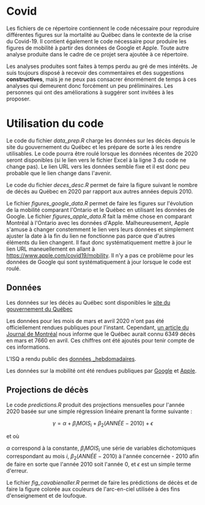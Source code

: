# Covid
Les fichiers de ce répertoire contiennent le code nécessaire pour reproduire différentes figures sur la mortalité au Québec dans le contexte de la crise du Covid-19. Il contient également le code nécessaire pour produire les figures de mobilité à partir des données de Google et Apple. Toute autre analyse produite dans le cadre de ce projet sera ajoutée à ce répertoire. 

Les analyses produites sont faites à temps perdu au gré de mes intérêts. Je suis toujours disposé à recevoir des commentaires et des suggestions __constructives__, mais je ne peux pas consacrer énormément de temps à ces analyses qui demeurent donc forcément un peu préliminaires. Les personnes qui ont des améliorations à suggérer sont invitées à les proposer.

# Utilisation du code

Le code du fichier _data_prep.R_ charge les données sur les décès depuis le site du gouvernement du Québec et les prépare de sorte à les rendre utilisables. Le code pourra être roulé lorsque les données récentes de 2020 seront disponibles (si le lien vers le fichier Excel à la ligne 3 du code ne change pas). Le lien URL vers les données semble fixe et il est donc peu probable que le lien change dans l'avenir. 

Le code du fichier _deces_desc.R_ permet de faire la figure suivant le nombre de décès au Québec en 2020 par rapport aux autres années depuis 2010. 

Le fichier _figures_google_data.R_ permet de faire les figures sur l'évolution de la mobilité comparant l'Ontario et le Québec en utilisant les données de Google. Le fichier _figures_apple_data.R_ fait la même chose en comparant Montréal à l'Ontario avec les données d'Apple. Malheureusement, Apple s'amuse à changer constemment le lien vers leurs données et simplement ajuster la date à la fin du lien ne fonctionne pas parce que d'autres éléments du lien changent. Il faut donc systématiquement mettre à jour le lien URL maneuellement en allant à https://www.apple.com/covid19/mobility. Il n'y a pas ce problème pour les données de Google qui sont systématiquement à jour lorsque le code est roulé.

## Données
Les données sur les décès au Québec sont disponibles le [site du gouvernement du Québec](https://www.stat.gouv.qc.ca/statistiques/population-demographie/naissance-fecondite/i210.htm)

Les données pour les mois de mars et avril 2020 n'ont pas été officiellement rendues publiques pour l'instant. Cependant, [un article du Journal de Montréal](https://www.journaldemontreal.com/2020/05/06/le-nombre-de-morts-pourrait-etre-sous-estime-au-quebec) nous informe que le Québec aurait connu 6349 décès en mars et 7660 en avril. Ces chiffres ont été ajoutés pour tenir compte de ces informations. 

L'ISQ a rendu public des [données _hebdomadaires](https://www.stat.gouv.qc.ca/statistiques/population-demographie/deces-mortalite/DecesSemaine_QC_2010-2020_GrAge.xlsx). 

Les données sur la mobilité ont été rendues publiques par [Google](https://www.google.com/covid19/mobility/) et [Apple](https://www.apple.com/covid19/mobility). 

## Projections de décès
Le code _predictions.R_ produit des projections mensuelles pour l'année 2020 basée sur une simple régression linéaire prenant la forme suivante : 

$$\gamma = \alpha + \beta_{i}MOIS_{i} + \beta_{2}(ANNÉE-2010) + \epsilon $$

et où

$\alpha$ correspond à la constante, $\beta_{i}MOIS_{i}$ une série de variables dichotomiques correspondant au mois $i$, $\beta_2(ANNÉE-2010)$ à l'année concernée - 2010 afin de faire en sorte que l'année 2010 soit l'année 0, et $\epsilon$ est un simple terme d'erreur. 

Le fichier _fig_cavabienaller.R_ permet de faire les prédictions de décès et de faire la figure colorée aux couleurs de l'arc-en-ciel utilisée à des fins d'enseignement et de loufoque. 
